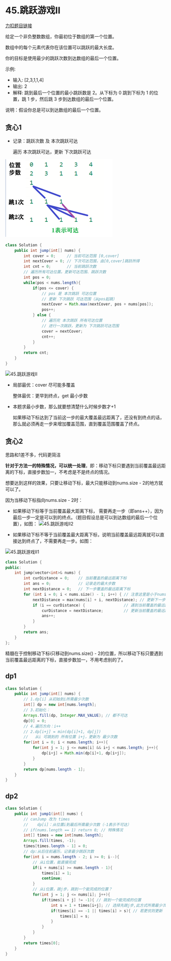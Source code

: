 # 45.跳跃游戏II

[力扣题目链接](https://leetcode-cn.com/problems/jump-game-ii/)

给定一个非负整数数组，你最初位于数组的第一个位置。

数组中的每个元素代表你在该位置可以跳跃的最大长度。

你的目标是使用最少的跳跃次数到达数组的最后一个位置。

示例:
* 输入: [2,3,1,1,4]
* 输出: 2
* 解释: 跳到最后一个位置的最小跳跃数是 2。从下标为 0 跳到下标为 1 的位置，跳 1 步，然后跳 3 步到达数组的最后一个位置。

说明：假设你总是可以到达数组的最后一个位置。

## 贪心1 

+ 记录：跳跃次数 及 本次跳跃可达

  遍历 本次跳跃可达，更新 下次跳跃可达

![](img_45_eg.png)



```java
class Solution {   
    public int jump(int[] nums) {  
        int cover = 0;     // 当前可达范围 [0,cover]
        int nextCover = 0; // 下次可达范围，由[0,cover]跳跃所得
        int cnt = 0;       // 当前跳跃次数  
        // 遍历所有可达位置。更新可达范围、跳跃次数
        int pos = 0;
        while(pos < nums.length){
            if(pos <= cover) { 
                // pos 是 本次跳跃 可达位置
                // 更新 下次跳跃 可达范围（从pos起跳）
                nextCover = Math.max(nextCover, pos + nums[pos]);
                pos++;
            } else { 
                // 遍历完 本次跳跃 所有可达位置
                // 进行一次跳跃，更新为 下次跳跃可达范围
                cover = nextCover;
                cnt++;
            }
        }
        return cnt;
    }
}  
```

![45.跳跃游戏II](https://img-blog.csdnimg.cn/20201201232309103.png)



+ 局部最优：cover 尽可能多覆盖 

  整体最优：更早到终点，get 最小步数 

+ 本题求最小步数，那么就要想清楚什么时候步数才+1

  如果移动下标达到了当前这一步的最大覆盖最远距离了，还没有到终点的话，那么就必须再走一步来增加覆盖范围，直到覆盖范围覆盖了终点。 

## 贪心2 

思路和1差不多，代码更简洁

**针对于方法一的特殊情况，可以统一处理**，即：移动下标只要遇到当前覆盖最远距离的下标，直接步数加一，不考虑是不是终点的情况。

想要达到这样的效果，只要让移动下标，最大只能移动到nums.size - 2的地方就可以了。

因为当移动下标指向nums.size - 2时：

* 如果移动下标等于当前覆盖最大距离下标， 需要再走一步（即ans++），因为最后一步一定是可以到的终点。（题目假设总是可以到达数组的最后一个位置），如图：
![45.跳跃游戏II2](https://img-blog.csdnimg.cn/20201201232445286.png)

* 如果移动下标不等于当前覆盖最大距离下标，说明当前覆盖最远距离就可以直接达到终点了，不需要再走一步。如图：

![45.跳跃游戏II1](https://img-blog.csdnimg.cn/20201201232338693.png)

```CPP
class Solution {
public:
    int jump(vector<int>& nums) {
        int curDistance = 0;    // 当前覆盖的最远距离下标
        int ans = 0;            // 记录走的最大步数
        int nextDistance = 0;   // 下一步覆盖的最远距离下标
        for (int i = 0; i < nums.size() - 1; i++) { // 注意这里是小于nums.size() - 1，这是关键所在
            nextDistance = max(nums[i] + i, nextDistance); // 更新下一步覆盖的最远距离下标
            if (i == curDistance) {                 // 遇到当前覆盖的最远距离下标
                curDistance = nextDistance;         // 更新当前覆盖的最远距离下标
                ans++;
            }
        }
        return ans;
    }
};
```

精髓在于控制移动下标i只移动到nums.size() - 2的位置，所以移动下标只要遇到当前覆盖最远距离的下标，直接步数加一，不用考虑别的了。



## dp1

```java
class Solution {   
    public int jump(int[] nums) { 
        // 1.dp[i] 从初始到i所需最少次数
        int[] dp = new int[nums.length];
        // 3.初始化： 
        Arrays.fill(dp, Integer.MAX_VALUE); // 都不可达
        dp[0] = 0;
        // 4.遍历方向：i++
        // 2.dp[i+j] = min(dp[i]+1, dp[j])  
        //   从i 可跳到的 所有位置 i+j，更新为 最少次数
        for(int i = 0; i < nums.length; i++){
            for(int j = 1; j <= nums[i] && i+j < nums.length; j++){
                dp[i+j] = Math.min(dp[i]+1, dp[i+j]);
            }
        }
        return dp[nums.length - 1];
    }
}
```



## dp2

```java
class Solution { 
    public int jump1(int[] nums) { 
        // canJump 改为 times
        //    dp[i]：从位置i到最后所需最少次数（-1表示不可达）
        // if(nums.length == 1) return 0; // 特殊情况
        int[] times = new int[nums.length];
        Arrays.fill(times, -1);
        times[times.length - 1] = 0;
        // dp:从后往前遍历，记录最少跳跃次数
        for(int i = nums.length - 2; i >= 0; i--){
            // 从i位置，能直接完成
            if(i + nums[i] >= nums.length - 1){ 
                times[i] = 1;
                continue;
            }
            // 从i位置，跳j步，跳到一个能完成的位置？
            for(int j = 1; j <= nums[i]; j++){
                if(times[i + j] != -1){ // 跳到一个能完成的位置
                    int s = 1 + times[i+j]; // 选择先跳j步,此方式所需最少次数
                    if(times[i] == -1 || times[i] > s){ // 若更优则更新
                        times[i] = s; 
                    }
                }
            }   
        }
        return times[0];
    } 
}
```

